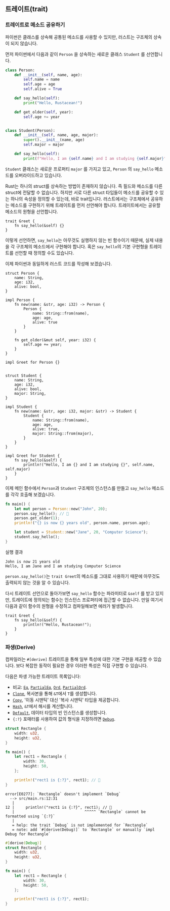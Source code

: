 ## 트레이트(trait)

### 트레이트로 메소드 공유하기

파이썬은 클래스를 상속해 공통된 메소드를 사용할 수 있지만, 러스트는 구조체의 상속이 되지 않습니다.

먼저 파이썬에서 다음과 같이 `Person` 을 상속하는 새로운 클래스 `Student` 를 선언합니다.

```python
class Person:
    def __init__(self, name, age):
        self.name = name
        self.age = age
        self.alive = True

    def say_hello(self):
        print("Hello, Rustacean!")

    def get_older(self, year):
        self.age += year


class Student(Person):
    def __init__(self, name, age, major):
        super().__init__(name, age)
        self.major = major

    def say_hello(self):
        print(f"Hello, I am {self.name} and I am studying {self.major}")

```

`Student` 클래스는 새로운 프로퍼티 `major` 를 가지고 있고, `Person` 의 `say_hello` 메소드를 오버라이드하고 있습니다.



Rust는 하나의 struct를 상속하는 방법이 존재하지 않습니다. 즉 필드와 메소드를 다른 struct에 전달할 수 없습니다. 하지만 서로 다른 struct 타입들이 메소드를 공유할 수 있는 하나의 속성을 정의할 수 있는데, 바로 trait입니다. 러스트에서는 구조체에서 공유하는 메소드를 구현하기 위해 트레이트를 먼저 선언해야 합니다. 트레이트에서는 공유할 메소드의 원형을 선언합니다.

```rust,ignore
trait Greet {
    fn say_hello(&self) {}
}
```

이렇게 선언하면, `say_hello`는 아무것도 실행하지 않는 빈 함수이기 때문에, 실제 내용을 각 구조체의 메소드에서 구현해야 합니다. 혹은 `say_hello`의 기본 구현형을 트레이트를 선언할 때 정의할 수도 있습니다.

이제 파이썬과 동일하게 러스트 코드를 작성해 보겠습니다.

```rust,ignore
struct Person {
    name: String,
    age: i32,
    alive: bool,
}

impl Person {
    fn new(name: &str, age: i32) -> Person {
        Person {
            name: String::from(name),
            age: age,
            alive: true
        }
    }

    fn get_older(&mut self, year: i32) {
        self.age += year;
    }
}

impl Greet for Person {}


struct Student {
    name: String,
    age: i32,
    alive: bool,
    major: String,
}

impl Student {
    fn new(name: &str, age: i32, major: &str) -> Student {
        Student {
            name: String::from(name),
            age: age,
            alive: true,
            major: String::from(major),
        }
    }
}

impl Greet for Student {
    fn say_hello(&self) {
        println!("Hello, I am {} and I am studying {}", self.name, self.major)
    }
}
```

이제 메인 함수에서 `Person`과 `Student` 구조체의 인스턴스를 만들고 `say_hello` 메소드를 각각 호출해 보겠습니다.

```rust
fn main() {
    let mut person = Person::new("John", 20);
    person.say_hello(); // 🫢
    person.get_older(1);
    println!("{} is now {} years old", person.name, person.age);

    let student = Student::new("Jane", 20, "Computer Science");
    student.say_hello();
}

```

실행 결과

```
John is now 21 years old
Hello, I am Jane and I am studying Computer Science
```

`person.say_hello()`는 `trait Greet`의 메소드를 그대로 사용하기 때문에 아무것도 출력되지 않는 것을 알 수 있습니다.

다시 트레이트 선언으로 돌아가보면 `say_hello` 함수는 파라미터로 `&self` 를 받고 있지만, 트레이트에 정의되는 함수는 인스턴스 프로퍼티에 접근할 수 없습니다. 만일 여기서 다음과 같이 함수의 원형을 수정하고 컴파일해보면 에러가 발생합니다.

```rust,ignore
trait Greet {
    fn say_hello(&self) {
        println!("Hello, Rustacean!");
    }
}
```



### 파생(Derive)

컴파일러는 `#[derive]` 트레이트을 통해 일부 특성에 대한 기본 구현을 제공할 수 있습니다. 보다 복잡한 동작이 필요한 경우 이러한 특성은 직접 구현할 수 있습니다.

다음은 파생 가능한 트레이트 목록입니다:

- 비교: [`Eq`](https://doc.rust-lang.org/std/cmp/trait.Eq.html), [`PartialEq`](https://doc.rust-lang.org/std/cmp/trait.PartialEq.html), [`Ord`](https://doc.rust-lang.org/std/cmp/trait.Ord.html), [`PartialOrd`](https://doc.rust-lang.org/std/cmp/trait.PartialOrd.html).
- [`Clone`](https://doc.rust-lang.org/std/clone/trait.Clone.html), 복사본을 통해 `&T`에서 `T`를 생성합니다.
- [`Copy`](https://doc.rust-lang.org/core/marker/trait.Copy.html), '이동 시맨틱' 대신 '복사 시맨틱' 타입을 제공합니다.
- [`Hash`](https://doc.rust-lang.org/std/hash/trait.Hash.html), `&T`에서 해시를 계산합니다.
- [`Default`](https://doc.rust-lang.org/std/default/trait.Default.html), 데이터 타입의 빈 인스턴스를 생성합니다.
- `{:?}` 포매터를 사용하여 값의 형식을 지정하려면 [`Debug`](https://doc.rust-lang.org/std/fmt/trait.Debug.html).



```rust
struct Rectangle {
    width: u32,
    height: u32,
}

fn main() {
    let rect1 = Rectangle {
        width: 30,
        height: 50,
    };

    println!("rect1 is {:?}", rect1); // 🤯
}

```



```
error[E0277]: `Rectangle` doesn't implement `Debug`
  --> src/main.rs:12:31
   |
12 |     println!("rect1 is {:?}", rect1); // 🤯
   |                               ^^^^^ `Rectangle` cannot be formatted using `{:?}`
   |
   = help: the trait `Debug` is not implemented for `Rectangle`
   = note: add `#[derive(Debug)]` to `Rectangle` or manually `impl Debug for Rectangle`
```



```rust
#[derive(Debug)]
struct Rectangle {
    width: u32,
    height: u32,
}

fn main() {
    let rect1 = Rectangle {
        width: 30,
        height: 50,
    };

    println!("rect1 is {:?}", rect1);
}

```



